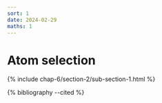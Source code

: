 ```yaml
---
sort: 1
date: 2024-02-29
maths: 1
---
```


# Atom selection

{% include chap-6/section-2/sub-section-1.html %}

{% bibliography --cited %}

